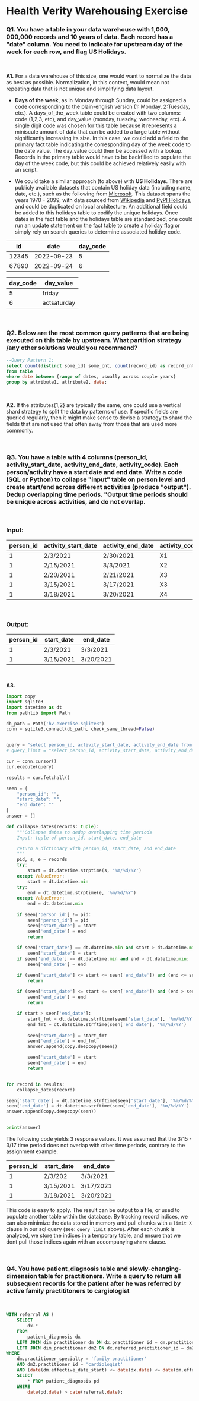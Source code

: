 # Health Verity Warehousing Exercise

### __Q1. You have a table in your data warehouse with 1,000, 000,000 records and 10 years of data. Each record has a "date" column. You need to indicate for upstream day of the week for each row, and flag US Holidays.__  
<br>

__A1.__ For a data warehouse of this size, one would want to normalize the data as best as possible. Normalization, in this context, would mean not repeating data that is not unique and simplifying data layout. 
- __Days of the week__, as in Monday through Sunday, could be assigned a code corresponding to the plain-english version (1: Monday, 2:Tuesday, etc.). A days_of_the_week table could be created with two columns: code (1,2,3, etc), and day_value (monday, tuesday, wednesday, etc). A single digit code was chosen for this table because it represents a miniscule amount of data that can be added to a large table without significantly increasing its size. In this case, we could add a field to the primary fact table indicating the corresponding day of the week code to the date value. The day_value could then be accessed with a lookup. Records in the primary table would have to be backfilled to populate the day of the week code, but this could be achieved relatively easily with an script.

- We could take a similar approach (to above) with __US Holidays__. There are publicly available datasets that contain US holiday data (including name, date, etc.), such as the following from [Microsoft](https://learn.microsoft.com/en-us/azure/open-datasets/dataset-public-holidays?tabs=azureml-opendatasets). This dataset spans the years 1970 - 2099, with data sourced from [Wikipedia](https://en.wikipedia.org/wiki/Category:Lists_of_public_holidays_by_country) and [PyPI Holidays](https://pypi.org/project/holidays/), and could be duplicated on local architecture. An additional field could be added to this holidays table to codify the unique holidays. Once dates in the fact table and the holidays table are standardized, one could run an update statement on the fact table to create a holiday flag or simply rely on search queries to determine associated holiday code.


|id|date|day_code|
|-|-|-|
|12345|2022-09-23 |5|
|67890|2022-09-24 |6| 

|day_code|day_value|
|-|-|
|5|friday|
|6|actsaturday|
<br>

### __Q2. Below are the most common query patterns that are being executed on this table by upstream. What partition strategy /any other solutions would you recommend?__

```SQL
--Query Pattern 1:
select count(distinct some_id) some_cnt, count(record_id) as record_cnt, attribute1, attribute2, date
from table
where date between {range of dates, usually across couple years} 
group by attribute1, attribute2, date;
```

<br>

__A2.__ If the attributes{1,2} are typically the same, one could use a vertical shard strategy to split the data by patterns of use. If specific fields are queried regularly, then it might make sense to devise a strategy to shard the fields that are not used that often away from those that are used more commonly.

<br>

### __Q3. You have a table with 4 columns (person_id, activity_start_date, activity_end_date, activity_code). Each person/activity have a start date and end date. Write a code (SQL or Python) to collapse "input" table on person level and create start/end across different activities (produce "output"). Dedup overlapping time periods. "Output time periods should be unique across activities, and do not overlap.__

<br>

### Input:
|person_id|activity_start_date|activity_end_date|activity_code|
|-|-|-|-|
|1|2/3/2021|2/30/2021|X1|
|1|2/15/2021|3/3/2021|X2|
|1|2/20/2021|2/21/2021|X3|
|1|3/15/2021|3/17/2021|X3|
|1|3/18/2021|3/20/2021|X4|

<br>

### Output:
|person_id|start_date|end_date|
|-|-|-|
|1|2/3/2021|3/3/2021|
|1|3/15/2021|3/20/2021|


<br>

__A3.__ 
```Python
import copy
import sqlite3
import datetime as dt
from pathlib import Path

db_path = Path('hv-exercise.sqlite3')
conn = sqlite3.connect(db_path, check_same_thread=False)


query = "select person_id, activity_start_date, activity_end_date from activities order by person_id, date(activity_start_date) asc;"
# query_limit = "select person_id, activity_start_date, activity_end_date from activities order by person_id, date(activity_start_date) asc limit 10000;"

cur = conn.cursor()
cur.execute(query)

results = cur.fetchall()

seen = {
    "person_id": "",
    "start_date": "",
    "end_date": ""
}
answer = []

def collapse_dates(records: tuple):
    """Collapse dates to dedup overlapping time periods
    Input: tuple of person_id, start_date, end_date

    return a dictionary with person_id, start_date, and end_date
    """
    pid, s, e = records
    try:
        start = dt.datetime.strptime(s, '%m/%d/%Y')
    except ValueError:
        start = dt.datetime.min
    try:
        end = dt.datetime.strptime(e, '%m/%d/%Y')
    except ValueError:
        end = dt.datetime.min
    
    if seen['person_id'] != pid:
        seen['person_id'] = pid
        seen['start_date'] = start
        seen['end_date'] = end
        return
    
    if seen['start_date'] == dt.datetime.min and start > dt.datetime.min:
        seen['start_date'] = start
    if seen['end_date'] == dt.datetime.min and end > dt.datetime.min:
        seen['end_date'] = end

    if (seen['start_date'] <= start <= seen['end_date']) and (end <= seen['end_date']):
        return  
    
    if (seen['start_date'] <= start <= seen['end_date']) and (end > seen['end_date']):
        seen['end_date'] = end
        return

    if start > seen['end_date']:
        start_fmt = dt.datetime.strftime(seen['start_date'], '%m/%d/%Y')
        end_fmt = dt.datetime.strftime(seen['end_date'], '%m/%d/%Y')
        
        seen['start_date'] = start_fmt
        seen['end_date'] = end_fmt
        answer.append(copy.deepcopy(seen))

        seen['start_date'] = start
        seen['end_date'] = end
        return


for record in results:
    collapse_dates(record)

seen['start_date'] = dt.datetime.strftime(seen['start_date'], '%m/%d/%Y')
seen['end_date'] = dt.datetime.strftime(seen['end_date'], '%m/%d/%Y')
answer.append(copy.deepcopy(seen))


print(answer)
```
The following code yields 3 response values. It was assumed that the 3/15 - 3/17 time period does not overlap with other time periods, contrary to the assignment example.

|person_id|start_date|end_date|
|-|-|-|
|1|2/3/202|3/3/2021|
|1|3/15/2021|3/17/2021|
|1|3/18/2021|3/20/2021|

This code is easy to apply. The result can be output to a file, or used to populate another table within the database. By tracking record indices, we can also minimize the data stored in memory and pull chunks with a `limit X` clause in our sql query (see: `query_limit` above). After each chunk is analyzed, we store the indices in a temporary table, and ensure that we dont pull those indices again with an accompanying `where` clause.

<br>

### __Q4. You have patient_diagnosis table and slowly-changing-dimension table for practitioners. Write a query to return all subsequent records for the patient after he was referred by active family practititoners to cargiologist__

<br>

```SQL
WITH referral AS (
	SELECT
		dx.*
	FROM
		patient_diagnosis dx
	LEFT JOIN dim_practitioner dm ON dx.practitioner_id = dm.practitioner_id
	LEFT JOIN dim_practitioner dm2 ON dx.referred_practitioner_id = dm2.practitioner_id
WHERE
	dm.practitioner_specialty = 'family practitioner'
	AND dm2.practitioner_id = 'cardiologist'
	AND (date(dm.effective_date_start) <= date(dx.date) <= date(dm.effective_date_end)))
	SELECT
		* FROM patient_diagnosis pd
	WHERE
		date(pd.date) > date(referral.date);
```

